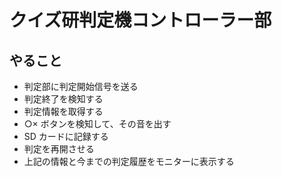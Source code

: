 # クイズ研判定機コントローラー部

## やること

- 判定部に判定開始信号を送る
- 判定終了を検知する
- 判定情報を取得する
- ○× ボタンを検知して、その音を出す
- SD カードに記録する
- 判定を再開させる
- 上記の情報と今までの判定履歴をモニターに表示する
